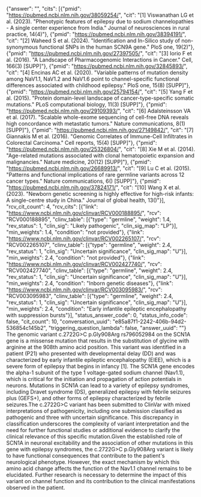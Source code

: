 {"answer": "", "cits": [{"pmid": "https://pubmed.ncbi.nlm.nih.gov/38059254/", "cit": "[1] Viswanathan LG et al. (2023). \"Phenotypic features of epilepsy due to sodium channelopathies - A single center experience from India.\" Journal of neurosciences in rural practice, 14(4)"}, {"pmid": "https://pubmed.ncbi.nlm.nih.gov/38394191/", "cit": "[2] Waheed S et al. (2024). \"Identification and In-Silico study of non-synonymous functional SNPs in the human SCN9A gene.\" PloS one, 19(2)"}, {"pmid": "https://pubmed.ncbi.nlm.nih.gov/27397505/", "cit": "[3] Iorio F et al. (2016). \"A Landscape of Pharmacogenomic Interactions in Cancer.\" Cell, 166(3) [SUPP]"}, {"pmid": "https://pubmed.ncbi.nlm.nih.gov/32845893/", "cit": "[4] Encinas AC et al. (2020). \"Variable patterns of mutation density among NaV1.1, NaV1.2 and NaV1.6 point to channel-specific functional differences associated with childhood epilepsy.\" PloS one, 15(8) [SUPP]"}, {"pmid": "https://pubmed.ncbi.nlm.nih.gov/25794154/", "cit": "[5] Yang F et al. (2015). \"Protein domain-level landscape of cancer-type-specific somatic mutations.\" PLoS computational biology, 11(3) [SUPP]"}, {"pmid": "https://pubmed.ncbi.nlm.nih.gov/29109393/", "cit": "[6] Adalsteinsson VA et al. (2017). \"Scalable whole-exome sequencing of cell-free DNA reveals high concordance with metastatic tumors.\" Nature communications, 8(1) [SUPP]"}, {"pmid": "https://pubmed.ncbi.nlm.nih.gov/27149842/", "cit": "[7] Giannakis M et al. (2016). \"Genomic Correlates of Immune-Cell Infiltrates in Colorectal Carcinoma.\" Cell reports, 15(4) [SUPP]"}, {"pmid": "https://pubmed.ncbi.nlm.nih.gov/25326804/", "cit": "[8] Xie M et al. (2014). \"Age-related mutations associated with clonal hematopoietic expansion and malignancies.\" Nature medicine, 20(12) [SUPP]"}, {"pmid": "https://pubmed.ncbi.nlm.nih.gov/26689913/", "cit": "[9] Lu C et al. (2015). \"Patterns and functional implications of rare germline variants across 12 cancer types.\" Nature communications, 6() [SUPP]"}, {"pmid": "https://pubmed.ncbi.nlm.nih.gov/37824171/", "cit": "[10] Wang X et al. (2023). \"Newborn genetic screening is highly effective for high-risk infants: A single-centre study in China.\" Journal of global health, 13()"}], "rcv_cit_count": 4, "rcv_cits": [{"link": "https://www.ncbi.nlm.nih.gov/clinvar/RCV000188895/", "rcv": "RCV000188895", "clinv_table": [{"type": "germline", "weight": 1.4, "rev_status": 1, "clin_sig": "Likely pathogenic", "clin_sig_map": "LP"}], "min_weights": 1.4, "condition": "not provided"}, {"link": "https://www.ncbi.nlm.nih.gov/clinvar/RCV002265107/", "rcv": "RCV002265107", "clinv_table": [{"type": "germline", "weight": 2.4, "rev_status": 1, "clin_sig": "Uncertain significance", "clin_sig_map": "U"}], "min_weights": 2.4, "condition": "not provided"}, {"link": "https://www.ncbi.nlm.nih.gov/clinvar/RCV002427740/", "rcv": "RCV002427740", "clinv_table": [{"type": "germline", "weight": 2.4, "rev_status": 1, "clin_sig": "Uncertain significance", "clin_sig_map": "U"}], "min_weights": 2.4, "condition": "Inborn genetic diseases"}, {"link": "https://www.ncbi.nlm.nih.gov/clinvar/RCV003095983/", "rcv": "RCV003095983", "clinv_table": [{"type": "germline", "weight": 2.4, "rev_status": 1, "clin_sig": "Uncertain significance", "clin_sig_map": "U"}], "min_weights": 2.4, "condition": "Early infantile epileptic encephalopathy with suppression bursts"}], "status_answer_code": 0, "status_info_code": false, "cit_count": 10, "conversation_uuid": "e85a87f1-2242-406b-94d2-536854c145b2", "triggering_question_lambda": false, "answer_uuid": ""}
The genomic variant c.2722G>C p.Gly908Arg rs796052984 on the SCN1A gene is a missense mutation that results in the substitution of glycine with arginine at the 908th amino acid position. This variant was identified in a patient (P21) who presented with developmental delay (DD) and was characterized by early infantile epileptic encephalopathy (EIEE), which is a severe form of epilepsy that begins in infancy [1]. The SCN1A gene encodes the alpha-1 subunit of the type 1 voltage-gated sodium channel (Nav1.1), which is critical for the initiation and propagation of action potentials in neurons. Mutations in SCN1A can lead to a variety of epilepsy syndromes, including Dravet syndrome (DS), generalized epilepsy with febrile seizures plus (GEFS+), and other forms of epilepsy characterized by febrile seizures.The c.2722G>C variant has been submitted to ClinVar with mixed interpretations of pathogenicity, including one submission classified as pathogenic and three with uncertain significance. This discrepancy in classification underscores the complexity of variant interpretation and the need for further functional studies or additional evidence to clarify the clinical relevance of this specific mutation.Given the established role of SCN1A in neuronal excitability and the association of other mutations in this gene with epilepsy syndromes, the c.2722G>C p.Gly908Arg variant is likely to have functional consequences that contribute to the patient's neurological phenotype. However, the exact mechanism by which this amino acid change affects the function of the Nav1.1 channel remains to be elucidated. Further research is necessary to determine the impact of this variant on channel function and its contribution to the clinical manifestations observed in the patient.